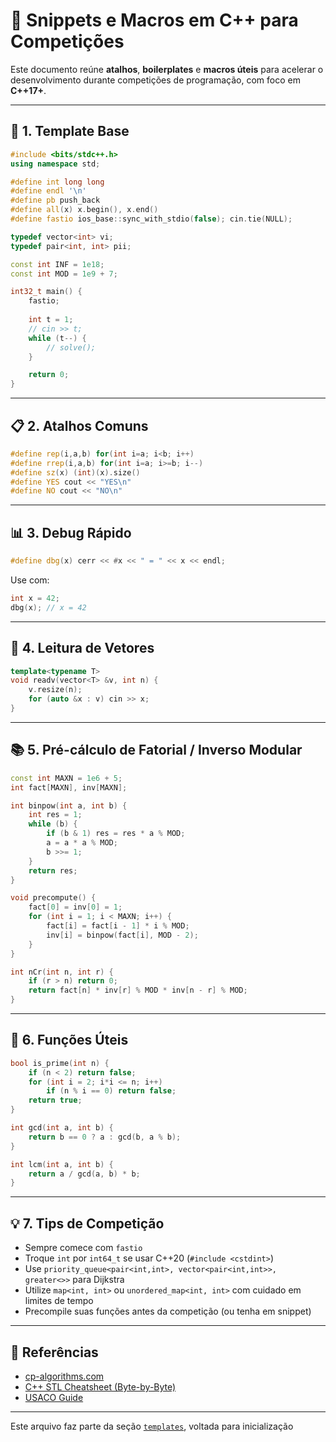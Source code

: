 # 📎 Snippets e Macros em C++ para Competições

Este documento reúne **atalhos**, **boilerplates** e **macros úteis** para acelerar o desenvolvimento durante competições de programação, com foco em **C++17+**.

---

## 🧱 1. Template Base

```cpp
#include <bits/stdc++.h>
using namespace std;

#define int long long
#define endl '\n'
#define pb push_back
#define all(x) x.begin(), x.end()
#define fastio ios_base::sync_with_stdio(false); cin.tie(NULL);

typedef vector<int> vi;
typedef pair<int, int> pii;

const int INF = 1e18;
const int MOD = 1e9 + 7;

int32_t main() {
    fastio;
    
    int t = 1;
    // cin >> t;
    while (t--) {
        // solve();
    }

    return 0;
}
```

---

## 📋 2. Atalhos Comuns

```cpp
#define rep(i,a,b) for(int i=a; i<b; i++)
#define rrep(i,a,b) for(int i=a; i>=b; i--)
#define sz(x) (int)(x).size()
#define YES cout << "YES\n"
#define NO cout << "NO\n"
```

---

## 📊 3. Debug Rápido

```cpp
#define dbg(x) cerr << #x << " = " << x << endl;
```

Use com:

```cpp
int x = 42;
dbg(x); // x = 42
```

---

## 🔄 4. Leitura de Vetores

```cpp
template<typename T>
void readv(vector<T> &v, int n) {
    v.resize(n);
    for (auto &x : v) cin >> x;
}
```

---

## 📚 5. Pré-cálculo de Fatorial / Inverso Modular

```cpp
const int MAXN = 1e6 + 5;
int fact[MAXN], inv[MAXN];

int binpow(int a, int b) {
    int res = 1;
    while (b) {
        if (b & 1) res = res * a % MOD;
        a = a * a % MOD;
        b >>= 1;
    }
    return res;
}

void precompute() {
    fact[0] = inv[0] = 1;
    for (int i = 1; i < MAXN; i++) {
        fact[i] = fact[i - 1] * i % MOD;
        inv[i] = binpow(fact[i], MOD - 2);
    }
}

int nCr(int n, int r) {
    if (r > n) return 0;
    return fact[n] * inv[r] % MOD * inv[n - r] % MOD;
}
```

---

## 🧮 6. Funções Úteis

```cpp
bool is_prime(int n) {
    if (n < 2) return false;
    for (int i = 2; i*i <= n; i++)
        if (n % i == 0) return false;
    return true;
}
```

```cpp
int gcd(int a, int b) {
    return b == 0 ? a : gcd(b, a % b);
}
```

```cpp
int lcm(int a, int b) {
    return a / gcd(a, b) * b;
}
```

---

## 💡 7. Tips de Competição

- Sempre comece com `fastio`
- Troque `int` por `int64_t` se usar C++20 (`#include <cstdint>`)
- Use `priority_queue<pair<int,int>, vector<pair<int,int>>, greater<>>` para Dijkstra
- Utilize `map<int, int>` ou `unordered_map<int, int>` com cuidado em limites de tempo
- Precompile suas funções antes da competição (ou tenha em snippet)

---

## 🔗 Referências

- [cp-algorithms.com](https://cp-algorithms.com/)
- [C++ STL Cheatsheet (Byte-by-Byte)](https://github.com/Byte-by-Byte/cheat-sheets/blob/master/C%2B%2B-Cheat-Sheet.pdf)
- [USACO Guide](https://usaco.guide/general/fast-io/)

---

Este arquivo faz parte da seção [`templates`](./), voltada para inicialização
